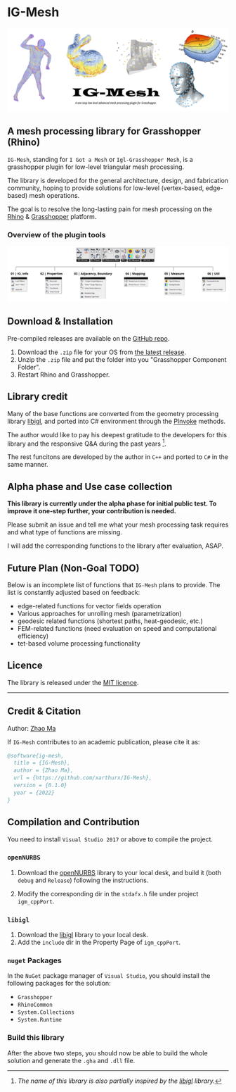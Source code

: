 # IG-Mesh

![](./graphics/title_img.png)

## A mesh processing library for Grasshopper (Rhino)

`IG-Mesh`, standing for `I Got a Mesh` or `Igl-Grasshopper Mesh`, is a grasshopper plugin for low-level triangular mesh processing.

The library is developed for the general architecture, design, and fabrication community, hoping to provide solutions for low-level (vertex-based, edge-based) mesh operations. 

The goal is to resolve the long-lasting pain for mesh processing on the [Rhino](https://www.rhino3d.com) \& [Grasshopper](https://www.grasshopper3d.com) platform.


### Overview of the plugin tools
![](./graphics/overview_img.png)

## Download & Installation 
Pre-compiled releases are available on the [GitHub repo](https://github.com/xarthurx/IG-Mesh).

1. Download the `.zip` file for your OS from [the latest release](https://github.com/xarthurx/IG-Mesh/releases/latest).
2. Unzip the `.zip` file and put the folder into you "Grasshopper Component Folder".
3. Restart Rhino and Grasshopper.

<!-- The [project page on Food4Rhino](https://www.food4rhino.com/en) also holds major release versions of this library. -->

## Library credit

Many of the base functions are converted from the geometry processing library [libigl](https://libigl.github.io), and ported into C# environment through the [PInvoke](https://www.grasshopper3d.com/forum/topics/link-use-c-code-or-c-lib-with-new-gh-plugin) methods. 

The author would like to pay his deepest gratitude to the developers for this library and the responsive Q\&A during the past years [^1].

The rest funcitons are developed by the author in `C++` and ported to `C#` in the same manner.

[^1]: *The name of this library is also partially inspired by the [libigl](https://libigl.github.io) library.*


## Alpha phase and Use case collection
**This library is currently under the alpha phase for initial public test. To improve it one-step further, your contribution is needed.**

Please submit an issue and tell me what your mesh processing task requires and what type of functions are missing.

I will add the corresponding functions to the library after evaluation, ASAP.


## Future Plan (Non-Goal TODO)
Below is an incomplete list of functions that `IG-Mesh` plans to provide. The list is constantly adjusted based on feedback:

- edge-related functions for vector fields operation 
- Various approaches for unrolling mesh (parametrization)
- geodesic related functions (shortest paths, heat-geodesic, etc.)
- FEM-related functions (need evaluation on speed and computational efficiency)
- tet-based volume processing functionality


## Licence
The library is released under the [MIT licence](./docs/LICENCE.md).


---
## Credit & Citation 
Author: [Zhao Ma](https://beyond-disciplines.com)

If `IG-Mesh` contributes to an academic publication, please cite it as:
```bib
@software{ig-mesh,
  title = {IG-Mesh},
  author = {Zhao Ma},
  url = {https://github.com/xarthurx/IG-Mesh},
  version = {0.1.0}
  year = {2022}
}
```
## Compilation and Contribution

You need to install `Visual Studio 2017` or above to compile the project.

### `openNURBS`
1. Download the [openNURBS](https://github.com/mcneel/opennurbs) library to your local desk, and build it (both `debug` and `Release`) following the instructions.

2. Modify the corresponding dir in the `stdafx.h` file under project `igm_cppPort`.

### `libigl`

1. Download the [libigl](https://libigl.github.io) library to your local desk. 
2. Add the `include` dir in the Property Page of `igm_cppPort`.

### `nuget` Packages
In the `NuGet` package manager of `Visual Studio`, you should install the following packages for the solution:
- `Grasshopper`
- `RhinoCommon`
- `System.Collections`
- `System.Runtime`

### Build this library
After the above two steps, you should now be able to build the whole solution and generate the `.gha` and `.dll` file.




